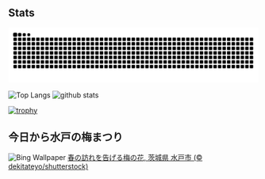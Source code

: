 ## Stats
<picture>
  <source media="(prefers-color-scheme: dark)" srcset="https://raw.githubusercontent.com/ba230t/ba230t/output/github-contribution-grid-snake-dark.svg">
  <source media="(prefers-color-scheme: light)" srcset="https://raw.githubusercontent.com/ba230t/ba230t/output/github-contribution-grid-snake.svg">
  <img alt="github contribution grid snake animation" src="https://raw.githubusercontent.com/ba230t/ba230t/output/github-contribution-grid-snake.svg">
</picture>

<p align="left">
  <img alt="Top Langs" height="150px" src="https://github-readme-stats.vercel.app/api/top-langs/?username=ba230t&layout=compact&theme=transparent" />
  <img alt="github stats" height="150px" src="https://github-readme-stats.vercel.app/api?username=ba230t&theme=transparent" />
</p>

[![trophy](https://github-profile-trophy.vercel.app/?username=ba230t&theme=transparent&column=7)](https://github.com/ryo-ma/github-profile-trophy)


<!-- Bing Wallpaper Start -->
## 今日から水戸の梅まつり
![Bing Wallpaper](https://www.bing.com/th?id=OHR.KairakuUme2025_JA-JP3144342607_1920x1080.jpg&rf=LaDigue_1920x1080.jpg&pid=hp)
[春の訪れを告げる梅の花, 茨城県 水戸市 (© dekitateyo/shutterstock)](https://www.bing.com/search?q=%E6%B0%B4%E6%88%B8%E3%81%AE%E6%A2%85%E3%81%BE%E3%81%A4%E3%82%8A&form=hpcapt&filters=HpDate%3a%2220250210_1500%22)
<!-- Bing Wallpaper End -->
